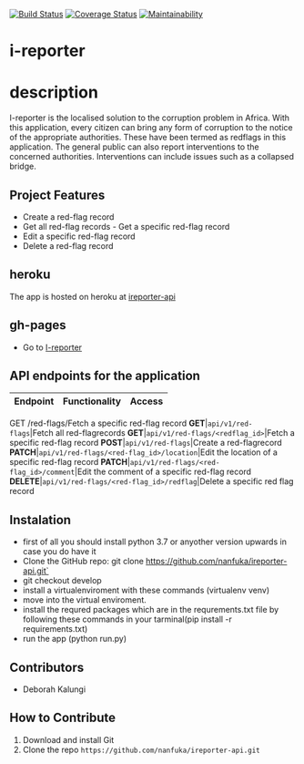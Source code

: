 
[![Build Status](https://travis-ci.org/nanfuka/ireporter-api.svg?branch=162823442-user-able-get-all-redflags)](https://travis-ci.org/nanfuka/ireporter-api)
[![Coverage Status](https://coveralls.io/repos/github/nanfuka/ireporter-api/badge.svg?branch=develop)](https://coveralls.io/github/nanfuka/ireporter-api?branch=develop)
[![Maintainability](https://api.codeclimate.com/v1/badges/aacc695e602d9e473552/maintainability)](https://codeclimate.com/github/nanfuka/ireporter-api/maintainability)


# i-reporter

# description
I-reporter is the localised solution to the corruption problem in Africa. With this application, every citizen can  bring any form of corruption to the notice of the appropriate authorities. These have been termed as redflags in this application. The general public can also report interventions to the concerned authorities. Interventions can include issues such as a collapsed bridge.

## Project Features
- Create a ​red-flag​​ record
- Get all ​red-flag records
​- Get a specific ​red-flag​​ record
- Edit a specific ​red-flag​​ record
- Delete a ​red-flag​​ record

## heroku
The app is hosted on heroku at [ireporter-api](https://reportth.herokuapp.com/)

## gh-pages 
- Go to [I-reporter](https://nanfuka.github.io/iReporter/)

## API endpoints for the application
Endpoint | Functionality| Access
------------ | ------------- | -------------
GET /red-flags/<red-flag-id>Fetch a specific ​red-flag​​ record
**GET**|`api/v1/red-flags`|Fetch all ​red-flag ​​records
**GET**|`api/v1/red-flags/<redflag_id>`|Fetch a specific ​red-flag​​ record
**POST**|`api/v1/red-flags`|Create a ​red-flag​​ record
**PATCH**|`api/v1/red-flags/<red-flag_id>/location`|Edit the location of a specific red-flag record
**PATCH**|`api/v1/red-flags/<red-flag_id>/comment`|Edit the comment of a specific red-flag record
**DELETE**|`api/v1/red-flags/<red-flag_id>/redflag`|Delete a specific red flag record


## Instalation
- first of all you should install python 3.7 or anyother version upwards in case you do have    it
- Clone the GitHub repo: git clone https://github.com/nanfuka/ireporter-api.git`
- git checkout develop
- install a virtualenviroment with these commands (virtualenv venv)
- move into the virtual enviroment.
- install the requred packages which are in the requrements.txt file by following these         commands in your tarminal(pip install -r requirements.txt)
- run the app (python run.py)


## Contributors
* Deborah Kalungi

## How to Contribute
1. Download and install Git
2. Clone the repo `https://github.com/nanfuka/ireporter-api.git`